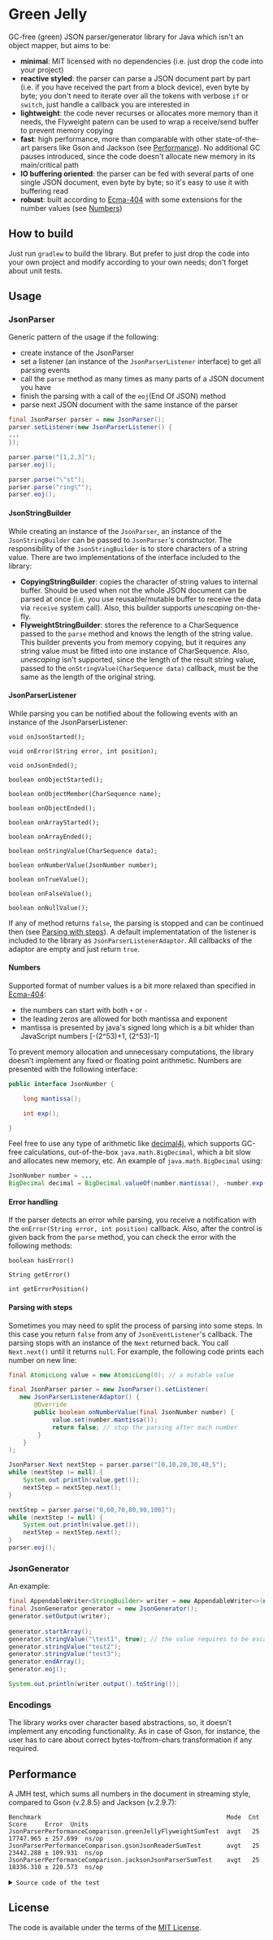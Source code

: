 # Green Jelly

GC-free (green) JSON parser/generator library for Java which isn't an object mapper, but aims to be:

* **minimal**: MIT licensed with no dependencies (i.e. just drop the code into your project)
* **reactive styled**: the parser can parse a JSON document part by part (i.e. if you have received the part from a block device), even byte by byte; you don't need to iterate over all the tokens with verbose `if` or `switch`, just handle a callback you are interested in
* **lightweight**: the code never recurses or allocates more memory than it needs, the Flyweight patern can be used to wrap a receive/send buffer to prevent memory copying
* **fast**: high performance, more than comparable with other state-of-the-art parsers like Gson and Jackson (see [Performance](#performance)). No additional GC pauses introduced, since the code doesn't allocate new memory in its main/critical path
* **IO buffering oriented**: the parser can be fed with several parts of one single JSON document, even byte by byte; so it's easy to use it with buffering read
* **robust**: built according to [Ecma-404](https://www.ecma-international.org/publications/standards/Ecma-404.htm) with some extensions for the number values (see [Numbers](#numbers))

## How to build

Just run `gradlew` to build the library. But prefer to just drop the code into your own project and modify according to your own needs; don't forget about unit tests.

## Usage

### JsonParser

Generic pattern of the usage if the following:
* create instance of the JsonParser
* set a listener (an instance of the `JsonParserListener` interface) to get all parsing events
* call the `parse` method as many times as many parts of a JSON document you have
* finish the parsing with a call of the `eoj`(End Of JSON) method
* parse next JSON document with the same instance of the parser

```java
final JsonParser parser = new JsonParser();
parser.setListener(new JsonParserListener() {
...
});

parser.parse("[1,2,3]");
parser.eoj();

parser.parse("\"st");
parser.parse("ring\"");
parser.eoj();
```
#### JsonStringBuilder

While creating an instance of the `JsonParser`, an instance of the `JsonStringBuilder` can be passed to `JsonParser`'s constructor. The responsibility of the `JsonStringBuilder` is to store characters of a string value. There are two implementations of the interface included to the library:

* **CopyingStringBuilder**: copies the character of string values to internal buffer. Should be used when not the whole JSON document can be parsed at once (i.e. you use reusable/mutable buffer to receive the data via `receive` system call). Also, this builder supports *unescaping* on-the-fly.
* **FlyweightStringBuilder**: stores the reference to a CharSequence passed to the `parse` method and knows the length of the string value. This builder prevents you from memory copying, but it requires any string value must be fitted into one instance of CharSequence. Also, *unescaping* isn't supported, since the length of the result string value, passed to the `onStringValue(CharSequence data)` callback, must be the same as the length of the original string.

#### JsonParserListener

While parsing you can be notified about the following events with an instance of the JsonParserListener:

```
void onJsonStarted();

void onError(String error, int position);

void onJsonEnded();

boolean onObjectStarted();

boolean onObjectMember(CharSequence name);

boolean onObjectEnded();

boolean onArrayStarted();

boolean onArrayEnded();

boolean onStringValue(CharSequence data);

boolean onNumberValue(JsonNumber number);

boolean onTrueValue();

boolean onFalseValue();

boolean onNullValue();
```
If any of method returns `false`, the parsing is stopped and can be continued then (see [Parsing with steps](#parsing-with-steps)).
A default implementatation of the listener is included to the library as `JsonParserListenerAdaptor`. All callbacks of the adaptor are empty and just return `true`.

#### Numbers

Supported format of number values is a bit more relaxed than specified in [Ecma-404](https://www.ecma-international.org/publications/standards/Ecma-404.htm):
* the numbers can start with both `+` or `-`
* the leading zeros are allowed for both mantissa and exponent
* mantissa is presented by java's signed long which is a bit whider than JavaScript numbers [-(2^53)+1, (2^53)-1]

To prevent memory allocation and unnecessary computations, the library doesn't implement any fixed or floating point arithmetic. Numbers are presented with the following interface:
```java
public interface JsonNumber {

    long mantissa();

    int exp();

}
```
Feel free to use any type of arithmetic like [decimal4j](https://github.com/tools4j/decimal4j), which supports GC-free calculations, out-of-the-box `java.math.BigDecimal`, which a bit slow and allocates new memory, etc. An example of `java.math.BigDecimal` using:

```java
JsonNumber number = ...
BigDecimal decimal = BigDecimal.valueOf(number.mantissa(), -number.exp());
```

#### Error handling

If the parser detects an error while parsing, you receive a notification with the `onError(String error, int position)` callback. Also, after the control is given back from the `parse` method, you can check the error with the following methods:
```
boolean hasError()

String getError()
    
int getErrorPosition()
```
#### Parsing with steps
Sometimes you may need to split the process of parsing into some steps. In this case you return `false` from any of `JsonEventListener`'s callback. The parsing stops with an instance of the `Next` returned back. You call `Next.next()` until it returns `null`. For example, the following code prints each number on new line:

```java
final AtomicLong value = new AtomicLong(0); // a mutable value

final JsonParser parser = new JsonParser().setListener(
   new JsonParserListenerAdaptor() {
       @Override
       public boolean onNumberValue(final JsonNumber number) {
            value.set(number.mantissa());
            return false; // stop the parsing after each number
        }
    }
);

JsonParser.Next nextStep = parser.parse("[0,10,20,30,40,5");
while (nextStep != null) {
    System.out.println(value.get());
    nextStep = nextStep.next();
}

nextStep = parser.parse("0,60,70,80,90,100]");
while (nextStep != null) {
    System.out.println(value.get());
    nextStep = nextStep.next();
}
parser.eoj();
```

### JsonGenerator

An example:
```java
final AppendableWriter<StringBuilder> writer = new AppendableWriter<>(new StringBuilder());
final JsonGenerator generator = new JsonGenerator();
generator.setOutput(writer);
       
generator.startArray();
generator.stringValue("\test1", true); // the value requires to be escaped
generator.stringValue("test2");
generator.stringValue("test3");
generator.endArray();
generator.eoj();

System.out.println(writer.output().toString());
```

### Encodings

The library works over character based abstractions, so, it doesn't implement any encoding functionality. As in case of Gson, for instance, the user has to care about correct bytes-to/from-chars transformation if any required.

## Performance

A JMH test, which sums all numbers in the document in streaming style, compared to Gson (v.2.8.5) and Jackson (v.2.9.7):
```
Benchmark                                                   Mode  Cnt      Score     Error  Units
JsonParserPerformanceComparison.greenJellyFlyweightSumTest  avgt   25  17747.965 ± 257.699  ns/op
JsonParserPerformanceComparison.gsonJsonReaderSumTest       avgt   25  23442.288 ± 109.931  ns/op
JsonParserPerformanceComparison.jacksonJsonParserSumTest    avgt   25  18336.310 ± 220.573  ns/op
```

<details><summary markdown="span"><code>Source code of the test</code></summary>
<p>

```java
import com.fasterxml.jackson.core.JsonFactory;
import com.google.gson.stream.JsonReader;
import com.google.gson.stream.JsonToken;
import java.io.IOException;
import java.io.StringReader;
import java.util.concurrent.TimeUnit;
import org.green.jelly.FlyweightStringBuilder;
import org.green.jelly.JsonNumber;
import org.green.jelly.JsonParser;
import org.green.jelly.JsonParserListenerAdaptor;
import org.openjdk.jmh.annotations.Benchmark;
import org.openjdk.jmh.annotations.BenchmarkMode;
import org.openjdk.jmh.annotations.Level;
import org.openjdk.jmh.annotations.Mode;
import org.openjdk.jmh.annotations.OutputTimeUnit;
import org.openjdk.jmh.annotations.Scope;
import org.openjdk.jmh.annotations.Setup;
import org.openjdk.jmh.annotations.State;
import org.openjdk.jmh.annotations.TearDown;

@BenchmarkMode(Mode.AverageTime)
@OutputTimeUnit(TimeUnit.NANOSECONDS)
public class JsonParserPerformanceComparison {

    public static final String JSON = "[\n"
        + "  {\"property1\":100,\"property2\":200,\"property3\":300,\"property4\":[400,500,600,700],\"property5\":true},\n"
        + "  {\"property1\":100,\"property2\":200,\"property3\":300,\"property4\":[400,500,600,700],\"property5\":false},\n"
        + "  {\"property1\":100,\"property2\":200,\"property3\":300,\"property4\":[400,500,600,700],\"property5\":true},\n"
        + "  {\"property1\":100,\"property2\":200,\"property3\":300,\"property4\":[400,500,600,700],\"property5\":false},\n"
        + "  {\"property1\":100,\"property2\":200,\"property3\":300,\"property4\":[400,500,600,700],\"property5\":true},\n"
        + "  {\"property1\":100,\"property2\":200,\"property3\":300,\"property4\":[400,500,600,700],\"property5\":false},\n"
        + "  {\"property1\":100,\"property2\":200,\"property3\":300,\"property4\":[400,500,600,700],\"property5\":true},\n"
        + "  {\"property1\":100,\"property2\":200,\"property3\":300,\"property4\":[400,500,600,700],\"property5\":false},\n"
        + "  {\"property1\":100,\"property2\":200,\"property3\":300,\"property4\":[400,500,600,700],\"property5\":true},\n"
        + "  {\"property1\":100,\"property2\":200,\"property3\":300,\"property4\":[400,500,600,700],\"property5\":false},\n"
        + "  {\"property1\":100,\"property2\":200,\"property3\":300,\"property4\":[400,500,600,700],\"property5\":true},\n"
        + "  {\"property1\":100,\"property2\":200,\"property3\":300,\"property4\":[400,500,600,700],\"property5\":false},\n"
        + "  {\"property1\":100,\"property2\":200,\"property3\":300,\"property4\":[400,500,600,700],\"property5\":true},\n"
        + "  {\"property1\":100,\"property2\":200,\"property3\":300,\"property4\":[400,500,600,700],\"property5\":false},\n"
        + "  {\"property1\":100,\"property2\":200,\"property3\":300,\"property4\":[400,500,600,700],\"property5\":true},\n"
        + "  {\"property1\":100,\"property2\":200,\"property3\":300,\"property4\":[400,500,600,700],\"property5\":false},\n"
        + "  {\"property1\":100,\"property2\":200,\"property3\":300,\"property4\":[400,500,600,700],\"property5\":true},\n"
        + "  {\"property1\":100,\"property2\":200,\"property3\":300,\"property4\":[400,500,600,700],\"property5\":false},\n"
        + "  {\"property1\":100,\"property2\":200,\"property3\":300,\"property4\":[400,500,600,700],\"property5\":true},\n"
        + "  {\"property1\":100,\"property2\":200,\"property3\":300,\"property4\":[400,500,600,700],\"property5\":false},\n"
        + "  {\"property1\":100,\"property2\":200,\"property3\":300,\"property4\":[400,500,600,700],\"property5\":true},\n"
        + "  {\"property1\":100,\"property2\":200,\"property3\":300,\"property4\":[400,500,600,700],\"property5\":false},\n"
        + "  {\"property1\":100,\"property2\":200,\"property3\":300,\"property4\":[400,500,600,700],\"property5\":true},\n"
        + "  {\"property1\":100,\"property2\":200,\"property3\":300,\"property4\":[400,500,600,700],\"property5\":false},\n"
        + "  {\"property1\":100,\"property2\":200,\"property3\":300,\"property4\":[400,500,600,700],\"property5\":true},\n"
        + "  {\"property1\":100,\"property2\":200,\"property3\":300,\"property4\":[400,500,600,700],\"property5\":false},\n"
        + "  {\"property1\":100,\"property2\":200,\"property3\":300,\"property4\":[400,500,600,700],\"property5\":true},\n"
        + "  {\"property1\":100,\"property2\":200,\"property3\":300,\"property4\":[400,500,600,700],\"property5\":false},\n"
        + "  {\"property1\":100,\"property2\":200,\"property3\":300,\"property4\":[400,500,600,700],\"property5\":true},\n"
        + "  {\"property1\":100,\"property2\":200,\"property3\":300,\"property4\":[400,500,600,700],\"property5\":false},\n"
        + "  {\"property1\":100,\"property2\":200,\"property3\":300,\"property4\":[400,500,600,700],\"property5\":true},\n"
        + "  {\"property1\":100,\"property2\":200,\"property3\":300,\"property4\":[400,500,600,700],\"property5\":false},\n"
        + "  {\"property1\":100,\"property2\":200,\"property3\":300,\"property4\":[400,500,600,700],\"property5\":true},\n"
        + "  {\"property1\":100,\"property2\":200,\"property3\":300,\"property4\":[400,500,600,700],\"property5\":false},\n"
        + "  {\"property1\":100,\"property2\":200,\"property3\":300,\"property4\":[400,500,600,700],\"property5\":true},\n"
        + "  {\"property1\":100,\"property2\":200,\"property3\":300,\"property4\":[400,500,600,700],\"property5\":false},\n"
        + "  {\"property1\":100,\"property2\":200,\"property3\":300,\"property4\":[400,500,600,700],\"property5\":true},\n"
        + "  {\"property1\":100,\"property2\":200,\"property3\":300,\"property4\":[400,500,600,700],\"property5\":false},\n"
        + "  {\"property1\":100,\"property2\":200,\"property3\":300,\"property4\":[400,500,600,700],\"property5\":true},\n"
        + "  {\"property1\":100,\"property2\":200,\"property3\":300,\"property4\":[400,500,600,700],\"property5\":false}\n"
        + "]";

    @State(Scope.Thread)
    public static class JellyFlyweightSum extends JsonParserListenerAdaptor {

        public JsonParser parser;
        public long value;

        @Setup(Level.Invocation)
        public void doSetup() {
            value = 0;
            parser = new JsonParser(new FlyweightStringBuilder());
            parser.setListener(this);
        }

        @TearDown(Level.Invocation)
        public void doTearDown() {
            parser.eoj();
        }

        @Override
        public boolean onNumberValue(final JsonNumber number) {
            value += number.mantissa();
            return true;
        }
    }

    @State(Scope.Thread)
    public static class GsonSum {
        JsonReader reader;
        long value;

        @Setup(Level.Invocation)
        public void doSetup() {
            value = 0;
            reader = new JsonReader(new StringReader(JSON));
        }

        @TearDown(Level.Invocation)
        public void doTearDown() throws IOException {
            reader.close();
        }
    }

    @State(Scope.Thread)
    public static class JacksonSum {
        com.fasterxml.jackson.core.JsonParser parser;
        long value;

        @Setup(Level.Invocation)
        public void doSetup() throws Exception {
            value = 0;
            JsonFactory factory = new JsonFactory();
            parser = factory.createParser(JSON);
        }

        @TearDown(Level.Invocation)
        public void doTearDown() throws Exception {
            parser.close();
        }
    }

    @Benchmark
    public void greenJellyFlyweightSumTest(final JellyFlyweightSum sum) {
        sum.parser.parse(JSON);
    }
    
    @Benchmark
    public void gsonJsonReaderSumTest(final GsonSum sum) throws IOException {
        final JsonReader reader = sum.reader;
        _end:
        while (true) {
            final JsonToken token = reader.peek();
            switch (token) {
                case BEGIN_ARRAY:
                    reader.beginArray();
                    break;
                case END_ARRAY:
                    reader.endArray();
                    break;
                case BEGIN_OBJECT:
                    reader.beginObject();
                    break;
                case END_OBJECT:
                    reader.endObject();
                    break;
                case NAME:
                    reader.skipValue();
                    break;
                case STRING:
                    reader.skipValue();
                    break;
                case NUMBER:
                    sum.value += reader.nextLong();
                    break;
                case BOOLEAN:
                    reader.skipValue();
                    break;
                case NULL:
                    reader.skipValue();
                    break;
                case END_DOCUMENT:
                    break _end;
            }
        }
    }

    @Benchmark
    public void jacksonJsonParserSumTest(final JacksonSum sum) throws IOException {
        final com.fasterxml.jackson.core.JsonParser parser = sum.parser;
        com.fasterxml.jackson.core.JsonToken token;
        while ((token = parser.nextToken()) != null) {
            if (token == com.fasterxml.jackson.core.JsonToken.VALUE_NUMBER_INT) {
                sum.value += parser.getLongValue();
            }
        }
    }
}
```
</p>
</details>

## License
The code is available under the terms of the [MIT License](http://opensource.org/licenses/MIT).
